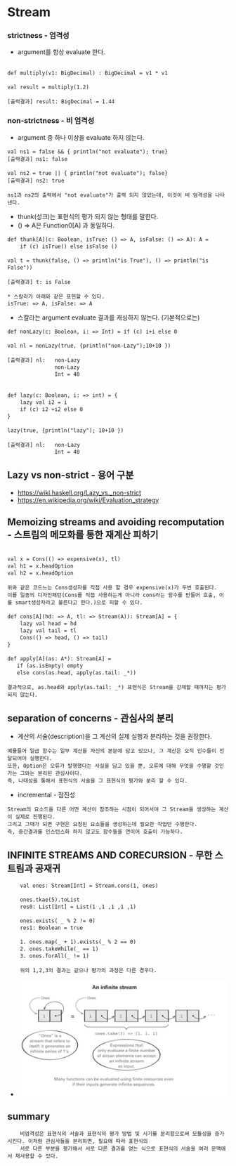 # Stream

### strictness - 엄격성
* argument를 항상 evaluate 한다.
```

def multiply(v1: BigDecimal) : BigDecimal = v1 * v1

val result = multiply(1.2)

[출력결과] result: BigDecimal = 1.44

```

### non-strictness - 비 엄격성
* argument 중 하나 이상을 evaluate 하지 않는다.
```
val ns1 = false && { println("not evaluate"); true}
[출력결과] ns1: false

val ns2 = true || { println("not evaluate"); false}
[출력결과] ns2: true

ns1과 ns2의 출력에서 "not evaluate"가 출력 되지 않았는데, 이것이 비 엄격성을 나타낸다.
```

* thunk(성크)는 표현식의 평가 되지 않는 형태를 말한다.
* () => A은 Function0[A] 과 동일하다.
```
def thunk[A](c: Boolean, isTrue: () => A, isFalse: () => A): A =
    if (c) isTrue() else isFalse ()

val t = thunk(false, () => println("is True"), () => println("is False"))

[출력결과] t: is False

* 스칼라가 아래와 같은 표현할 수 있다.
isTrue: => A, isFalse: => A
```

* 스칼라는 argument evaluate 결과를 캐싱하지 않는다. (기본적으로는)
```
def nonLazy(c: Boolean, i: => Int) = if (c) i+i else 0

val nl = nonLazy(true, {println("non-Lazy");10+10 })

[출력결과] nl:   non-Lazy
               non-Lazy
               Int = 40


def lazy(c: Boolean, i: => int) = {
    lazy val i2 = i
    if (c) i2 +i2 else 0
}

lazy(true, {println("lazy"); 10+10 })

[출력결과] nl:   non-Lazy
               Int = 40

```

## Lazy vs non-strict - 용어 구분
* https://wiki.haskell.org/Lazy_vs._non-strict
* https://en.wikipedia.org/wiki/Evaluation_strategy


##  Memoizing streams and avoiding recomputation - 스트림의 메모화를 통한 재계산 피하기
```

val x = Cons(() => expensive(x), tl)
val h1 = x.headOption
val h2 = x.headOption

위와 같은 코드느는 Cons생성자를 직접 사용 할 경우 expensive(x)가 두번 호출된다.
이를 일종의 디자인패턴(Cons를 직접 사용하는게 아니라 cons라는 함수를 만들어 호출, 이를 smart생성자라고 불른다고 한다.)으로 피할 수 있다.

def cons[A](hd: => A, tl: => Stream(A)): Stream[A] = {
    lazy val head = hd
    lazy val tail = tl
    Cons(() => head, () => tail)
}

def apply[A](as: A*): Stream[A] =
   if (as.isEmpty) empty
   else cons(as.head, apply(as.tail: _*))

결과적으로, as.head와 apply(as.tail: _*) 표현식은 Stream을 강제할 때까지는 평가되지 않는다.

```


## separation of concerns - 관심사의 분리
* 계산의 서술(description)을 그 계산의 실제 실행과 분리하는 것을 권장한다.
```
예를들어 일급 함수는 일부 계산을 자신의 본문에 담고 있으나, 그 계산은 오직 인수들이 전달되어야 실행한다.
또한, Option은 오류가 발행했다는 사실을 담고 있을 뿐, 오류에 대해 무엇을 수행할 것인가는 그와는 분리된 관심사이다.
즉, 나태성을 통해서 표현식의 서술을 그 표현식의 평가와 분리 할 수 있다.
```

* incremental - 점진성
```
Stream의 요소드을 다른 어떤 계산이 참조하는 시점이 되어서야 그 Stream을 생성하는 계산이 실제로 진행된다.
그리고 그때가 되면 구현은 요청된 요소들을 생성하는데 필요한 작업만 수행한다.
즉, 중간결과를 인스턴스화 하지 않고도 함수들을 연이어 호출이 가능하다.
```


## INFINITE STREAMS AND CORECURSION - 무한 스트림과 공재귀

```
    val ones: Stream[Int] = Stream.cons(1, ones)

    ones.tkae(5).toList
    res0: List[Int] = List(1 ,1 ,1 ,1 ,1)

    ones.exists( _ % 2 != 0)
    res1: Boolean = true

    1. ones.map(_ + 1).exists(_ % 2 == 0)
    2. ones.takeWhile(_ == 1)
    3. ones.forAll(_ != 1)

    위의 1,2,3의 결과는 같으나 평가의 과정은 다른 경우다.
```

* ![stream](/src/main/scala-2.12/ch5/image/stream.png)

## summary
```
    비엄격성은 표현식의 서술과 표현식의 평가 방법 및 시기를 분리함으로써 모듈성을 증가시킨다. 이처럼 관심사들을 분리하면, 필요에 따라 표현식의
    서로 다른 부분을 평가해서 서로 다른 결과를 얻는 식으로 표현식의 서술을 여러 문맥에서 재사용할 수 있다.
```



